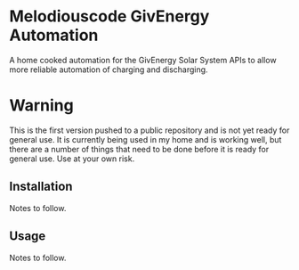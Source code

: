 # Melodiouscode GivEnergy Automation

A home cooked automation for the GivEnergy Solar System APIs to allow more reliable automation of charging and discharging.

# Warning
This is the first version pushed to a public repository and is not yet ready for general use. It is currently being used in my home and is working well, but there are a number of things that need to be done before it is ready for general use. Use at your own risk.

## Installation

Notes to follow.

## Usage

Notes to follow.
